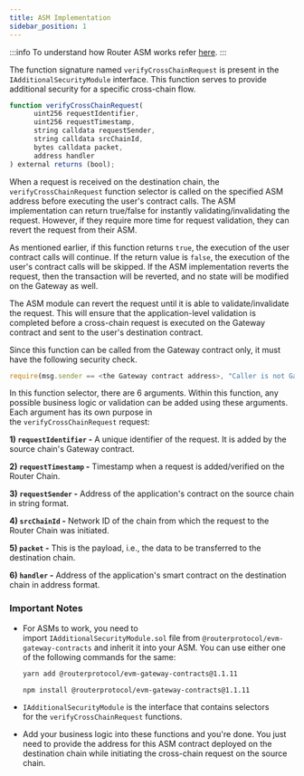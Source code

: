 ```yaml
---
title: ASM Implementation
sidebar_position: 1
---
```


:::info
To understand how Router ASM works refer [here](../../message-transfer-via-crosstalk/key-concepts/additional-security-modules#how-does-an-asm-work).
:::

The function signature named `verifyCrossChainRequest` is present in the `IAdditionalSecurityModule` interface. This function serves to provide additional security for a specific cross-chain flow.

```javascript
function verifyCrossChainRequest(
      uint256 requestIdentifier,
      uint256 requestTimestamp,
      string calldata requestSender,
      string calldata srcChainId,
      bytes calldata packet,
      address handler
) external returns (bool);
```

When a request is received on the destination chain, the `verifyCrossChainRequest` function selector is called on the specified ASM address before executing the user's contract calls. The ASM implementation can return true/false for instantly validating/invalidating the request. However, if they require more time for request validation, they can revert the request from their ASM.

As mentioned earlier, if this function returns `true`, the execution of the user contract calls will continue. If the return value is `false`, the execution of the user's contract calls will be skipped. If the ASM implementation reverts the request, then the transaction will be reverted, and no state will be modified on the Gateway as well.

The ASM module can revert the request until it is able to validate/invalidate the request. This will ensure that the application-level validation is completed before a cross-chain request is executed on the Gateway contract and sent to the user's destination contract.

Since this function can be called from the Gateway contract only, it must have the following security check.

```javascript
require(msg.sender == <the Gateway contract address>, "Caller is not Gateway");
```

In this function selector, there are 6 arguments. Within this function, any possible business logic or validation can be added using these arguments. Each argument has its own purpose in the `verifyCrossChainRequest` request:

**1) `requestIdentifier` -** A unique identifier of the request. It is added by the source chain's Gateway contract.

**2) `requestTimestamp` -** Timestamp when a request is added/verified on the Router Chain.

**3) `requestSender` -** Address of the application's contract on the source chain in string format.

**4) `srcChainId` -** Network ID of the chain from which the request to the Router Chain was initiated.

**5) `packet` -** This is the payload, i.e., the data to be transferred to the destination chain.

**6) `handler` -** Address of the application's smart contract on the destination chain in address format.

### Important Notes

- For ASMs to work, you need to import `IAdditionalSecurityModule.sol` file from `@routerprotocol/evm-gateway-contracts` and inherit it into your ASM. You can use either one of the following commands for the same:

  ```bash
  yarn add @routerprotocol/evm-gateway-contracts@1.1.11
  ```

  ```bash
  npm install @routerprotocol/evm-gateway-contracts@1.1.11
  ```

- `IAdditionalSecurityModule` is the interface that contains selectors for the `verifyCrossChainRequest` functions.
- Add your business logic into these functions and you're done. You just need to provide the address for this ASM contract deployed on the destination chain while initiating the cross-chain request on the source chain.

